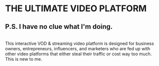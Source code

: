<body>
<h1>THE ULTIMATE VIDEO PLATFORM</h1>
<h2>P.S. I have no clue what I'm doing.</h2>
<br>
This interactive VOD & streaming video platform is designed for business owners, entrepreneurs, influencers, and marketers who are fed up with other video platforms that either steal their traffic or cost way too much.
<br>
This is new to me.
</body>